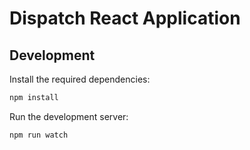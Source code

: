 # Dispatch React Application

## Development

Install the required dependencies:

```sh
npm install
```

Run the development server:
```sh
npm run watch
```
